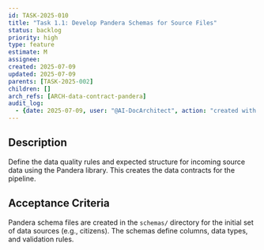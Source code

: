 ```yaml
---
id: TASK-2025-010
title: "Task 1.1: Develop Pandera Schemas for Source Files"
status: backlog
priority: high
type: feature
estimate: M
assignee: 
created: 2025-07-09
updated: 2025-07-09
parents: [TASK-2025-002]
children: []
arch_refs: [ARCH-data-contract-pandera]
audit_log:
  - {date: 2025-07-09, user: "@AI-DocArchitect", action: "created with status backlog"}
---
```

## Description
Define the data quality rules and expected structure for incoming source data using the Pandera library. This creates the data contracts for the pipeline.

## Acceptance Criteria
Pandera schema files are created in the `schemas/` directory for the initial set of data sources (e.g., citizens). The schemas define columns, data types, and validation rules. 